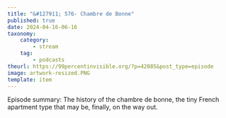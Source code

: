 ```yaml
---
title: "&#127911; 576- Chambre de Bonne"
published: true
date: 2024-04-16-06-16
taxonomy:
    category:
        - stream
    tag:
        - podcasts
theurl: https://99percentinvisible.org/?p=42085&post_type=episode
image: artwork-resized.PNG
template: item
---
```


Episode summary: The history of the chambre de bonne, the tiny French apartment type that may be, finally, on the way out.
